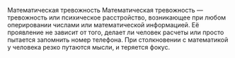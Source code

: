 Математическая тревожность
Математическая тревожность — тревожность или психическое расстройство, возникающее при любом оперировании числами или математической информацией. Её проявление не зависит от того, делает ли человек расчеты или просто пытается запомнить номер телефона. При столкновении с математикой у человека резко путаются мысли, и теряется фокус.